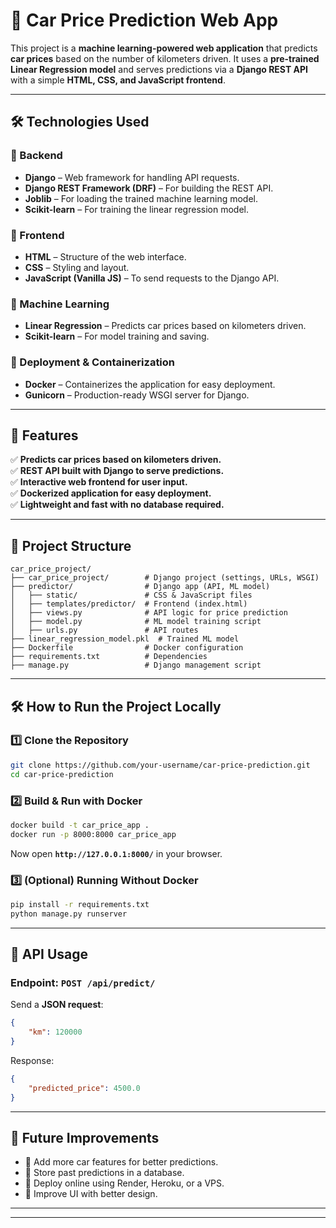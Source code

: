 # 🚗 Car Price Prediction Web App

This project is a **machine learning-powered web application** that predicts **car prices** based on the number of kilometers driven. It uses a **pre-trained Linear Regression model** and serves predictions via a **Django REST API** with a simple **HTML, CSS, and JavaScript frontend**.

---

## **🛠️ Technologies Used**
### **🔹 Backend**
- **Django** – Web framework for handling API requests.
- **Django REST Framework (DRF)** – For building the REST API.
- **Joblib** – For loading the trained machine learning model.
- **Scikit-learn** – For training the linear regression model.

### **🔹 Frontend**
- **HTML** – Structure of the web interface.
- **CSS** – Styling and layout.
- **JavaScript (Vanilla JS)** – To send requests to the Django API.

### **🔹 Machine Learning**
- **Linear Regression** – Predicts car prices based on kilometers driven.
- **Scikit-learn** – For model training and saving.

### **🔹 Deployment & Containerization**
- **Docker** – Containerizes the application for easy deployment.
- **Gunicorn** – Production-ready WSGI server for Django.

---

## **🚀 Features**
✅ **Predicts car prices based on kilometers driven.**  
✅ **REST API built with Django to serve predictions.**  
✅ **Interactive web frontend for user input.**  
✅ **Dockerized application for easy deployment.**  
✅ **Lightweight and fast with no database required.**  

---

## **📂 Project Structure**
```
car_price_project/
├── car_price_project/        # Django project (settings, URLs, WSGI)
├── predictor/                # Django app (API, ML model)
│   ├── static/               # CSS & JavaScript files
│   ├── templates/predictor/  # Frontend (index.html)
│   ├── views.py              # API logic for price prediction
│   ├── model.py              # ML model training script
│   ├── urls.py               # API routes
├── linear_regression_model.pkl  # Trained ML model
├── Dockerfile                # Docker configuration
├── requirements.txt          # Dependencies
├── manage.py                 # Django management script
```

---

## **🛠️ How to Run the Project Locally**
### **1️⃣ Clone the Repository**
```bash
git clone https://github.com/your-username/car-price-prediction.git
cd car-price-prediction
```

### **2️⃣ Build & Run with Docker**
```bash
docker build -t car_price_app .
docker run -p 8000:8000 car_price_app
```
Now open **`http://127.0.0.1:8000/`** in your browser.

### **3️⃣ (Optional) Running Without Docker**
```bash
pip install -r requirements.txt
python manage.py runserver
```

---

## **📌 API Usage**
### **Endpoint:** `POST /api/predict/`
Send a **JSON request**:
```json
{
    "km": 120000
}
```
Response:
```json
{
    "predicted_price": 4500.0
}
```

---

## **🚀 Future Improvements**
- 📌 Add more car features for better predictions.
- 📌 Store past predictions in a database.
- 📌 Deploy online using Render, Heroku, or a VPS.
- 📌 Improve UI with better design.

---



---


